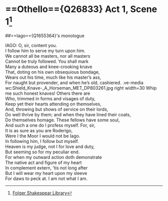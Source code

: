 # ==Othello=={Q26833} Act 1, Scene 1[^1] 
##==Iago=={Q1655364}'s monologue

IAGO:  O, sir, content you.</br>
I follow him to serve my turn upon him.</br>
We cannot all be masters, nor all masters</br>
Cannot be truly followed. You shall mark</br>
Many a duteous and knee-crooking knave</br>
That, doting on his own obsequious bondage,</br>
Wears out his time, much like his master’s ass,</br>
For naught but provender, and when he’s old, cashiered.
.ve-media wc:Shield_Knave-_A_Horseman_MET_DP803261.jpg right width=30
Whip me such honest knaves! Others there are</br>
Who, trimmed in forms and visages of duty,</br>
Keep yet their hearts attending on themselves,</br>
And, throwing but shows of service on their lords,</br>
Do well thrive by them; and when they have lined their coats,</br>
Do themselves homage. These fellows have some soul,</br>
And such a one do I profess myself. For, sir,</br>
It is as sure as you are Roderigo,</br>
Were I the Moor I would not be Iago.</br>
In following him, I follow but myself.</br>
Heaven is my judge, not I for love and duty,</br>
But seeming so for my peculiar end.</br>
For when my outward action doth demonstrate</br>
The native act and figure of my heart</br>
In complement extern, ’tis not long after</br>
But I will wear my heart upon my sleeve</br>
For daws to peck at. I am not what I am.

[^1]: [Folger Shakespear Library](https://www.folger.edu/explore/shakespeares-works/othello/read/1/1/#line-1.1.44)